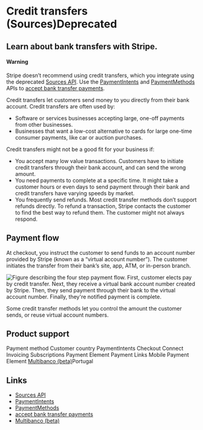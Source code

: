 # Credit transfers (Sources)Deprecated

## Learn about bank transfers with Stripe.

#### Warning

Stripe doesn’t recommend using credit transfers, which you integrate using the
deprecated [Sources API](https://docs.stripe.com/api/sources). Use the
[PaymentIntents](https://docs.stripe.com/api/payment_intents) and
[PaymentMethods](https://docs.stripe.com/api/payment_methods) APIs to [accept
bank transfer payments](https://docs.stripe.com/payments/bank-transfers).

Credit transfers let customers send money to you directly from their bank
account. Credit transfers are often used by:

- Software or services businesses accepting large, one-off payments from other
businesses.
- Businesses that want a low-cost alternative to cards for large one-time
consumer payments, like car or auction purchases.

Credit transfers might not be a good fit for your business if:

- You accept many low value transactions. Customers have to initiate credit
transfers through their bank account, and can send the wrong amount.
- You need payments to complete at a specific time. It might take a customer
hours or even days to send payment through their bank and credit transfers have
varying speeds by market.
- You frequently send refunds. Most credit transfer methods don’t support
refunds directly. To refund a transaction, Stripe contacts the customer to find
the best way to refund them. The customer might not always respond.

## Payment flow

At checkout, you instruct the customer to send funds to an account number
provided by Stripe (known as a “virtual account number”). The customer initiates
the transfer from their bank’s site, app, ATM, or in-person branch.

![Figure describing the four step payment flow. First, customer elects pay by
credit transfer. Next, they receive a virtual bank account number created by
Stripe. Then, they send payment through their bank to the virtual account
number. Finally, they're notified payment is
complete.](https://b.stripecdn.com/docs-statics-srv/assets/payment_flow.eb89dee4d8cf3a2bd038b6c790fd0cf4.svg)

Some credit transfer methods let you control the amount the customer sends, or
reuse virtual account numbers.

## Product support

Payment method Customer country PaymentIntents Checkout Connect Invoicing
Subscriptions Payment Element Payment Links Mobile Payment Element [Multibanco
(beta)](https://docs.stripe.com/sources/multibanco)Portugal

## Links

- [Sources API](https://docs.stripe.com/api/sources)
- [PaymentIntents](https://docs.stripe.com/api/payment_intents)
- [PaymentMethods](https://docs.stripe.com/api/payment_methods)
- [accept bank transfer
payments](https://docs.stripe.com/payments/bank-transfers)
- [Multibanco (beta)](https://docs.stripe.com/sources/multibanco)